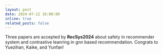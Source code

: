```yaml
---
layout: post
date: 2024-07-22 16:00:00
inline: true
related_posts: false
---
```


Three papers are accepted by **RecSys2024** about safety in recommender system and contrastive leanring in gnn based recommendation. Congrats to Yuezihan, Kaike, and Yunfan!
